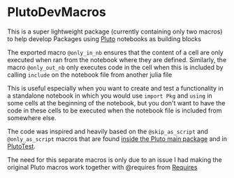 # PlutoDevMacros

This is a super lightweight package (currently containing only two macros) to help develop Packages using [Pluto](https://github.com/fonsp/Pluto.jl) notebooks as building blocks

The exported macro `@only_in_nb` ensures that the content of a cell are only executed when ran from the notebook where they are defined.
Similarly, the macro `@only_out_nb` only executes code in the cell when this is included by calling `include` on the notebook file from another julia file

This is useful especially when you want to create and test a functionality in a standalone notebook in which you would use `import Pkg` and `using` in some cells at the beginning of the notebook, but you don't want to have the code in these cells to be executed when the notebook file is included from somewhere else.

The code was inspired and heavily based on the `@skip_as_script` and `@only_as_script` macros that are found [inside the Pluto main package](https://github.com/fonsp/Pluto.jl/blob/main/src/webserver/Firebasey.jl) and in [PlutoTest](https://github.com/JuliaPluto/PlutoTest.jl).

The need for this separate macros is only due to an issue I had making the original Pluto macros work together with @requires from [Requires](https://github.com/JuliaPackaging/Requires.jl)